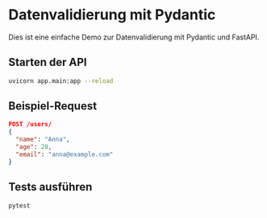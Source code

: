 # Datenvalidierung mit Pydantic

Dies ist eine einfache Demo zur Datenvalidierung mit Pydantic und FastAPI.

## Starten der API

```bash
uvicorn app.main:app --reload
```

## Beispiel-Request

```json
POST /users/
{
  "name": "Anna",
  "age": 28,
  "email": "anna@example.com"
}
```

## Tests ausführen

```bash
pytest
```
